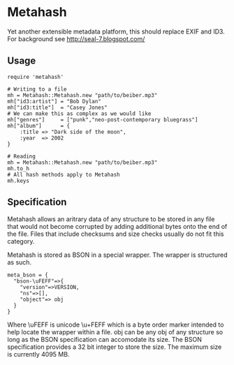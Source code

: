 Metahash
========

Yet another extensible metadata platform, this should replace EXIF and ID3. For background see http://seal-7.blogspot.com/

Usage
-----

    require 'metahash'

    # Writing to a file
    mh = Metahash::Metahash.new "path/to/beiber.mp3"
    mh["id3:artist"] = "Bob Dylan"
    mh["id3:title"]  = "Casey Jones"
    # We can make this as complex as we would like
    mh["genres"]     = ["punk","neo-post-contemporary bluegrass"]
    mh["album"]      = {
        :title => "Dark side of the moon",
        :year  => 2002
    }

    # Reading 
    mh = Metahash::Metahash.new "path/to/beiber.mp3"
    mh.to_h 
    # All hash methods apply to Metahash
    mh.keys


Specification
-------------

Metahash allows an aritrary data of any structure to be stored in any file that would not become corrupted
by adding additional bytes onto the end of the file. Files that include checksums and size checks usually do not
fit this category. 

Metahash is stored as BSON in a special wrapper. The wrapper is structured as such.

    meta_bson = {
      "bson-\uFEFF"=>{
        "version"=>VERSION,
        "ns"=>[],
        "object"=> obj
      }
    }

Where \uFEFF is unicode \u+FEFF which is a byte order marker intended to help locate the wrapper within a file.
obj can be any obj of any structure so long as the BSON specification can accomodate its size. 
The BSON specification provides a 32 bit integer to store the size. The maximum size is currently 4095 MB.
